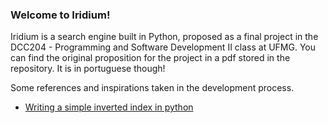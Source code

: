 ### Welcome to Iridium!

Iridium is a search engine built in Python, proposed as a final project in the DCC204 - Programming and Software Development II class at UFMG.
You can find the original proposition for the project in a pdf stored in the repository. It is in portuguese though!

Some references and inspirations taken in the development process.

* [Writing a simple inverted index in python](https://medium.com/@fro_g/writing-a-simple-inverted-index-in-python-3c8bcb52169a)
